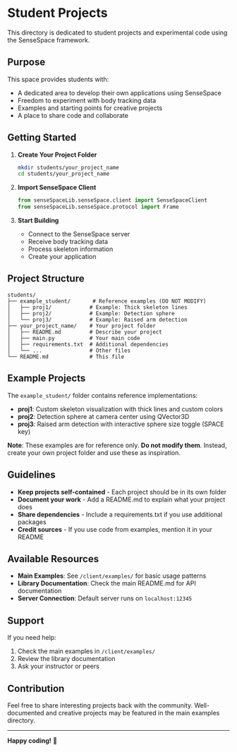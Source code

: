 # Student Projects

This directory is dedicated to student projects and experimental code using the SenseSpace framework.

## Purpose

This space provides students with:
- A dedicated area to develop their own applications using SenseSpace
- Freedom to experiment with body tracking data
- Examples and starting points for creative projects
- A place to share code and collaborate

## Getting Started

1. **Create Your Project Folder**
   ```bash
   mkdir students/your_project_name
   cd students/your_project_name
   ```

2. **Import SenseSpace Client**
   ```python
   from senseSpaceLib.senseSpace.client import SenseSpaceClient
   from senseSpaceLib.senseSpace.protocol import Frame
   ```

3. **Start Building**
   - Connect to the SenseSpace server
   - Receive body tracking data
   - Process skeleton information
   - Create your application

## Project Structure

```
students/
├── example_student/       # Reference examples (DO NOT MODIFY)
│   ├── proj1/            # Example: Thick skeleton lines
│   ├── proj2/            # Example: Detection sphere
│   └── proj3/            # Example: Raised arm detection
├── your_project_name/    # Your project folder
│   ├── README.md         # Describe your project
│   ├── main.py           # Your main code
│   ├── requirements.txt  # Additional dependencies
│   └── ...               # Other files
└── README.md             # This file
```

## Example Projects

The `example_student/` folder contains reference implementations:
- **proj1**: Custom skeleton visualization with thick lines and custom colors
- **proj2**: Detection sphere at camera center using QVector3D
- **proj3**: Raised arm detection with interactive sphere size toggle (SPACE key)

**Note**: These examples are for reference only. **Do not modify them**. Instead, create your own project folder and use these as inspiration.

## Guidelines

- **Keep projects self-contained** - Each project should be in its own folder
- **Document your work** - Add a README.md to explain what your project does
- **Share dependencies** - Include a requirements.txt if you use additional packages
- **Credit sources** - If you use code from examples, mention it in your README

## Available Resources

- **Main Examples**: See `/client/examples/` for basic usage patterns
- **Library Documentation**: Check the main README.md for API documentation
- **Server Connection**: Default server runs on `localhost:12345`

## Support

If you need help:
1. Check the main examples in `/client/examples/`
2. Review the library documentation
3. Ask your instructor or peers

## Contribution

Feel free to share interesting projects back with the community. Well-documented and creative projects may be featured in the main examples directory.

---

**Happy coding!** 🚀
